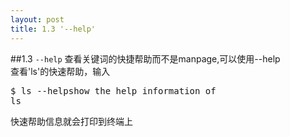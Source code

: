 ```yaml
---
layout: post
title: 1.3 '--help'
---
```

##1.3 `--help`
查看关键词的快捷帮助而不是manpage,可以使用--help<br>
查看'ls'的快速帮助，输入<br>
<pre class='terminal bootcamp'>
<span class='codeline'>$ ls --help<span>show the help information of
ls</span></span>
</pre>
快速帮助信息就会打印到终端上
